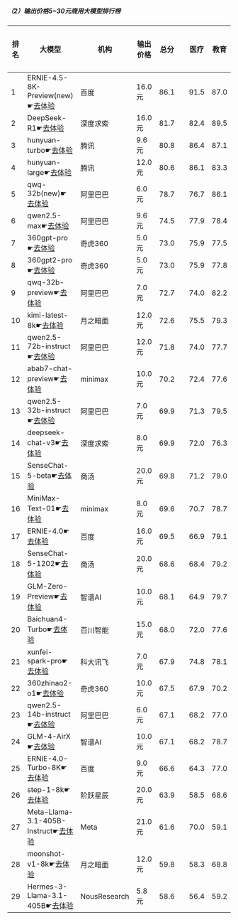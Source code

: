 ##### （2）输出价格5~30元商用大模型排行榜
|排名|大模型|机构|输出价格|总分| |医疗|教育|法律|行政公务|心理健康|推理与数学计算|语言与指令遵从|
|---|-----|---|-------|---|-|----|---|---|------|-------|-----------|------------|
|1|ERNIE-4.5-8K-Preview(new)☛[去体验](https://easyllm.site/static/modelcompare.html?type=proprietary)|百度|16.0元|86.1| |                    91.5|87.0|90.3|                    87.0|75.2|                    83.9|88.4|
|2|DeepSeek-R1☛[去体验](https://easyllm.site/static/modelcompare.html?type=open-source)|深度求索|16.0元|81.7| |                    82.4|89.5|74.8|                    88.6|61.5|                    88.5|84.8|
|3|hunyuan-turbo☛[去体验](https://easyllm.site/static/modelcompare.html?type=proprietary)|腾讯|9.6元|80.8| |                    86.4|87.1|75.7|                    76.2|71.8|                    79.9|82.3|
|4|hunyuan-large☛[去体验](https://easyllm.site/static/modelcompare.html?type=open-source)|腾讯|12.0元|80.6| |                    86.1|83.3|83.2|                    75.7|73.2|                    77.1|80.1|
|5|qwq-32b(new)☛[去体验](https://easyllm.site/static/modelcompare.html?type=open-source)|阿里巴巴|6.0元|78.7| |                    76.7|86.1|62.5|                    86.5|63.0|                    87.6|85.2|
|6|qwen2.5-max☛[去体验](https://easyllm.site/static/modelcompare.html?type=proprietary)|阿里巴巴|9.6元|74.5| |                    77.9|78.4|61.2|                    73.3|62.6|                    82.6|82.3|
|7|360gpt-pro☛[去体验](https://easyllm.site/static/modelcompare.html?type=proprietary)|奇虎360|5.0元|73.0| |                    75.9|77.5|52.6|                    73.3|62.4|                    81.6|82.5|
|8|360gpt2-pro☛[去体验](https://easyllm.site/static/modelcompare.html?type=proprietary)|奇虎360|5.0元|73.0| |                    75.9|77.8|52.5|                    72.7|62.0|                    81.5|83.2|
|9|qwq-32b-preview☛[去体验](https://easyllm.site/static/modelcompare.html?type=open-source)|阿里巴巴|7.0元|72.7| |                    74.0|82.2|55.0|                    78.0|59.9|                    78.6|78.9|
|10|kimi-latest-8k☛[去体验](https://easyllm.site/static/modelcompare.html?type=proprietary)|月之暗面|12.0元|72.6| |                    75.5|79.3|63.0|                    64.0|59.0|                    81.2|82.5|
|11|qwen2.5-72b-instruct☛[去体验](https://easyllm.site/static/modelcompare.html?type=open-source)|阿里巴巴|12.0元|71.8| |                    74.0|77.7|53.2|                    71.7|59.5|                    80.3|81.7|
|12|abab7-chat-preview☛[去体验](https://easyllm.site/static/modelcompare.html?type=proprietary)|minimax|10.0元|70.2| |                    72.4|77.6|50.6|                    74.0|57.8|                    76.0|82.8|
|13|qwen2.5-32b-instruct☛[去体验](https://easyllm.site/static/modelcompare.html?type=open-source)|阿里巴巴|7.0元|69.9| |                    71.3|79.5|52.7|                    70.0|57.8|                    73.8|80.7|
|14|deepseek-chat-v3☛[去体验](https://easyllm.site/static/modelcompare.html?type=open-source)|深度求索|8.0元|69.9| |                    72.0|76.3|41.5|                    72.7|56.0|                    82.5|79.3|
|15|SenseChat-5-beta☛[去体验](https://easyllm.site/static/modelcompare.html?type=proprietary)|商汤|20.0元|69.8| |                    71.2|79.0|49.7|                    64.0|56.2|                    81.9|81.3|
|16|MiniMax-Text-01☛[去体验](https://easyllm.site/static/modelcompare.html?type=open-source)|minimax|8.0元|69.6| |                    70.7|78.7|52.7|                    69.6|57.8|                    76.5|81.3|
|17|ERNIE-4.0☛[去体验](https://easyllm.site/static/modelcompare.html?type=proprietary)|百度|16.0元|69.5| |                    66.9|79.1|62.0|                    76.0|44.5|                    75.6|82.0|
|18|SenseChat-5-1202☛[去体验](https://easyllm.site/static/modelcompare.html?type=proprietary)|商汤|20.0元|68.6| |                    68.4|79.2|49.2|                    68.8|52.5|                    77.2|81.4|
|19|GLM-Zero-Preview☛[去体验](https://easyllm.site/static/modelcompare.html?type=proprietary)|智谱AI|10.0元|68.1| |                    64.9|79.7|51.7|                    75.6|48.0|                    77.8|76.9|
|20|Baichuan4-Turbo☛[去体验](https://easyllm.site/static/modelcompare.html?type=proprietary)|百川智能|15.0元|68.0| |                    72.0|77.6|47.1|                    66.2|57.8|                    73.3|77.2|
|21|xunfei-spark-pro☛[去体验](https://easyllm.site/static/modelcompare.html?type=proprietary)|科大讯飞|7.0元|67.9| |                    74.8|78.1|58.2|                    60.8|57.8|                    67.9|78.6|
|22|360zhinao2-o1☛[去体验](https://easyllm.site/static/modelcompare.html?type=proprietary)|奇虎360|10.0元|67.5| |                    67.9|70.2|47.7|                    74.0|50.2|                    78.0|78.5|
|23|qwen2.5-14b-instruct☛[去体验](https://easyllm.site/static/modelcompare.html?type=open-source)|阿里巴巴|6.0元|67.1| |                    68.2|77.0|47.1|                    67.0|56.1|                    71.7|79.9|
|24|GLM-4-AirX☛[去体验](https://easyllm.site/static/modelcompare.html?type=proprietary)|智谱AI|10.0元|67.1| |                    68.2|78.7|47.9|                    72.2|57.5|                    64.5|80.8|
|25|ERNIE-4.0-Turbo-8K☛[去体验](https://easyllm.site/static/modelcompare.html?type=proprietary)|百度|9.0元|66.6| |                    64.3|77.0|60.1|                    71.7|38.0|                    72.6|84.0|
|26|step-1-8k☛[去体验](https://easyllm.site/static/modelcompare.html?type=proprietary)|阶跃星辰|20.0元|63.9| |                    58.5|68.6|44.8|                    69.1|53.5|                    73.7|81.1|
|27|Meta-Llama-3.1-405B-Instruct☛[去体验](https://easyllm.site/static/modelcompare.html?type=open-source)|Meta|21.0元|61.6| |                    70.0|59.1|36.8|                    64.2|53.9|                    73.0|77.9|
|28|moonshot-v1-8k☛[去体验](https://easyllm.site/static/modelcompare.html?type=proprietary)|月之暗面|12.0元|59.8| |                    58.3|68.8|34.5|                    62.5|47.0|                    71.3|75.4|
|29|Hermes-3-Llama-3.1-405B☛[去体验](https://easyllm.site/static/modelcompare.html?type=open-source)|NousResearch|5.8元|58.6| |                    56.4|59.2|31.6|                    64.7|48.9|                    72.8|78.0|
    
